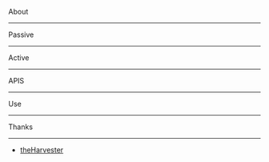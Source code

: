 About

---


Passive

---

Active

---


APIS

---



Use

---



Thanks

---
- [theHarvester](https://github.com/laramies/theHarvester)


